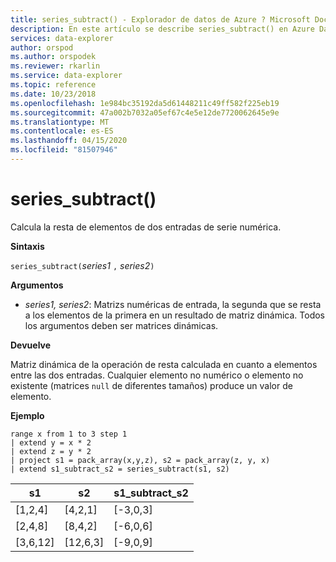 ```yaml
---
title: series_subtract() - Explorador de datos de Azure ? Microsoft Docs
description: En este artículo se describe series_subtract() en Azure Data Explorer.
services: data-explorer
author: orspod
ms.author: orspodek
ms.reviewer: rkarlin
ms.service: data-explorer
ms.topic: reference
ms.date: 10/23/2018
ms.openlocfilehash: 1e984bc35192da5d61448211c49ff582f225eb19
ms.sourcegitcommit: 47a002b7032a05ef67c4e5e12de7720062645e9e
ms.translationtype: MT
ms.contentlocale: es-ES
ms.lasthandoff: 04/15/2020
ms.locfileid: "81507946"
---
```

# <a name="series_subtract"></a>series_subtract()

Calcula la resta de elementos de dos entradas de serie numérica.

**Sintaxis**

`series_subtract(`*series1* `,` *series2*`)`

**Argumentos**

* *series1, series2*: Matrizs numéricas de entrada, la segunda que se resta a los elementos de la primera en un resultado de matriz dinámica. Todos los argumentos deben ser matrices dinámicas. 

**Devuelve**

Matriz dinámica de la operación de resta calculada en cuanto a elementos entre las dos entradas. Cualquier elemento no numérico o elemento no existente (matrices `null` de diferentes tamaños) produce un valor de elemento.

**Ejemplo**

```kusto
range x from 1 to 3 step 1
| extend y = x * 2
| extend z = y * 2
| project s1 = pack_array(x,y,z), s2 = pack_array(z, y, x)
| extend s1_subtract_s2 = series_subtract(s1, s2)
```

|s1|s2|s1_subtract_s2|
|---|---|---|
|[1,2,4]|[4,2,1]|[-3,0,3]|
|[2,4,8]|[8,4,2]|[-6,0,6]|
|[3,6,12]|[12,6,3]|[-9,0,9]|